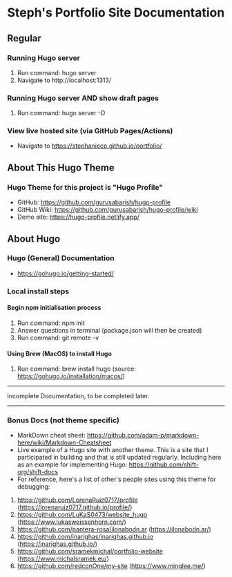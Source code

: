 # Steph's Portfolio Site Documentation

## Regular
### Running Hugo server
1. Run command: hugo server
2. Navigate to http://localhost:1313/
### Running Hugo server AND show draft pages
1. Run command: hugo server -D
### View live hosted site (via GitHub Pages/Actions)
* Navigate to https://stephaniecp.github.io/portfolio/ 


## About This Hugo Theme
### Hugo Theme for this project is "Hugo Profile"
* GitHub: https://github.com/gurusabarish/hugo-profile
* GitHub Wiki: https://github.com/gurusabarish/hugo-profile/wiki
* Demo site: https://hugo-profile.netlify.app/

## About Hugo
### Hugo (General) Documentation
* https://gohugo.io/getting-started/

### Local install steps
#### Begin npm initialisation process
1. Run command: npm init
2. Answer questions in terminal (package.json will then be created)
3. Run command: git remote -v
#### Using Brew (MacOS) to install Hugo
1. Run command: brew install hugo (source: https://gohugo.io/installation/macos/)
---
Incomplete Documentation, to be completed later. 

---
### Bonus Docs (not theme specific)
* MarkDown cheat sheet: https://github.com/adam-p/markdown-here/wiki/Markdown-Cheatsheet 
* Live example of a Hugo site with another theme. This is a site that I participated in building and that is still updated regularly. Including here as an example for implementing Hugo: https://github.com/shift-org/shift-docs
* For reference, here's a list of other's people sites using this theme for debugging:
1. https://github.com/LorenaRuiz0717/profile (https://lorenaruiz0717.github.io/profile/)
2. https://github.com/LuKaS0473/website_hugo (https://www.lukasweissenhorn.com/)
3. https://github.com/pantera-rosa/ilonabodn.ar (https://ilonabodn.ar/)
4. https://github.com/inarighas/inarighas.github.io (https://inarighas.github.io/)
5. https://github.com/sramekmichal/portfolio-website (https://www.michalsramek.eu/)
6. https://github.com/redconOne/my-site (https://www.minglee.me/)



